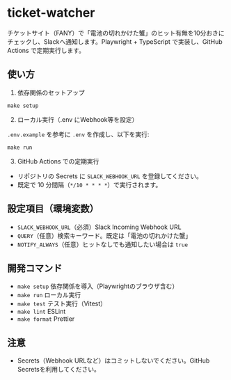 # ticket-watcher

チケットサイト（FANY）で「電池の切れかけた蟹」のヒット有無を10分おきにチェックし、Slackへ通知します。Playwright + TypeScript で実装し、GitHub Actions で定期実行します。

## 使い方

1) 依存関係のセットアップ

```
make setup
```

2) ローカル実行（.env にWebhook等を設定）

`.env.example` を参考に `.env` を作成し、以下を実行:

```
make run
```

3) GitHub Actions での定期実行

- リポジトリの Secrets に `SLACK_WEBHOOK_URL` を登録してください。
- 既定で 10 分間隔（`*/10 * * * *`）で実行されます。

## 設定項目（環境変数）

- `SLACK_WEBHOOK_URL`（必須）Slack Incoming Webhook URL
- `QUERY`（任意）検索キーワード。既定は「電池の切れかけた蟹」
- `NOTIFY_ALWAYS`（任意）ヒットなしでも通知したい場合は `true`

## 開発コマンド

- `make setup` 依存関係を導入（Playwrightのブラウザ含む）
- `make run` ローカル実行
- `make test` テスト実行（Vitest）
- `make lint` ESLint
- `make format` Prettier

## 注意

- Secrets（Webhook URLなど）はコミットしないでください。GitHub Secretsを利用してください。
